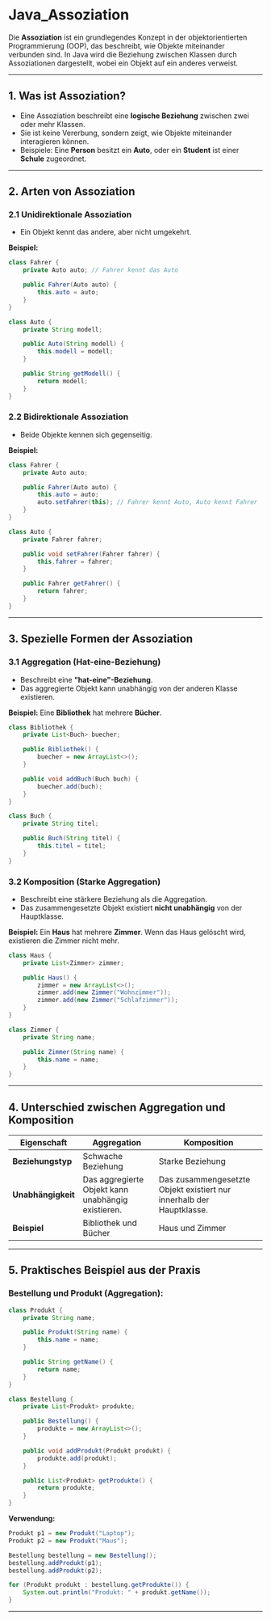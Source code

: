 
# Java_Assoziation

Die **Assoziation** ist ein grundlegendes Konzept in der objektorientierten Programmierung (OOP), das beschreibt, wie Objekte miteinander verbunden sind. In Java wird die Beziehung zwischen Klassen durch Assoziationen dargestellt, wobei ein Objekt auf ein anderes verweist.

---

## **1. Was ist Assoziation?**
- Eine Assoziation beschreibt eine **logische Beziehung** zwischen zwei oder mehr Klassen.
- Sie ist keine Vererbung, sondern zeigt, wie Objekte miteinander interagieren können.
- Beispiele: Eine **Person** besitzt ein **Auto**, oder ein **Student** ist einer **Schule** zugeordnet.

---

## **2. Arten von Assoziation**
### **2.1 Unidirektionale Assoziation**
- Ein Objekt kennt das andere, aber nicht umgekehrt.

**Beispiel:**
```java
class Fahrer {
    private Auto auto; // Fahrer kennt das Auto

    public Fahrer(Auto auto) {
        this.auto = auto;
    }
}

class Auto {
    private String modell;

    public Auto(String modell) {
        this.modell = modell;
    }

    public String getModell() {
        return modell;
    }
}
```

### **2.2 Bidirektionale Assoziation**
- Beide Objekte kennen sich gegenseitig.

**Beispiel:**
```java
class Fahrer {
    private Auto auto;

    public Fahrer(Auto auto) {
        this.auto = auto;
        auto.setFahrer(this); // Fahrer kennt Auto, Auto kennt Fahrer
    }
}

class Auto {
    private Fahrer fahrer;

    public void setFahrer(Fahrer fahrer) {
        this.fahrer = fahrer;
    }

    public Fahrer getFahrer() {
        return fahrer;
    }
}
```

---

## **3. Spezielle Formen der Assoziation**

### **3.1 Aggregation (Hat-eine-Beziehung)**
- Beschreibt eine **"hat-eine"-Beziehung**.
- Das aggregierte Objekt kann unabhängig von der anderen Klasse existieren.

**Beispiel:** Eine **Bibliothek** hat mehrere **Bücher**.
```java
class Bibliothek {
    private List<Buch> buecher;

    public Bibliothek() {
        buecher = new ArrayList<>();
    }

    public void addBuch(Buch buch) {
        buecher.add(buch);
    }
}

class Buch {
    private String titel;

    public Buch(String titel) {
        this.titel = titel;
    }
}
```

### **3.2 Komposition (Starke Aggregation)**
- Beschreibt eine stärkere Beziehung als die Aggregation.
- Das zusammengesetzte Objekt existiert **nicht unabhängig** von der Hauptklasse.

**Beispiel:** Ein **Haus** hat mehrere **Zimmer**. Wenn das Haus gelöscht wird, existieren die Zimmer nicht mehr.
```java
class Haus {
    private List<Zimmer> zimmer;

    public Haus() {
        zimmer = new ArrayList<>();
        zimmer.add(new Zimmer("Wohnzimmer"));
        zimmer.add(new Zimmer("Schlafzimmer"));
    }
}

class Zimmer {
    private String name;

    public Zimmer(String name) {
        this.name = name;
    }
}
```

---

## **4. Unterschied zwischen Aggregation und Komposition**
| **Eigenschaft**          | **Aggregation**                         | **Komposition**                          |
|---------------------------|------------------------------------------|------------------------------------------|
| **Beziehungstyp**         | Schwache Beziehung                      | Starke Beziehung                         |
| **Unabhängigkeit**        | Das aggregierte Objekt kann unabhängig existieren. | Das zusammengesetzte Objekt existiert nur innerhalb der Hauptklasse. |
| **Beispiel**              | Bibliothek und Bücher                   | Haus und Zimmer                          |

---

## **5. Praktisches Beispiel aus der Praxis**
### **Bestellung und Produkt (Aggregation):**
```java
class Produkt {
    private String name;

    public Produkt(String name) {
        this.name = name;
    }

    public String getName() {
        return name;
    }
}

class Bestellung {
    private List<Produkt> produkte;

    public Bestellung() {
        produkte = new ArrayList<>();
    }

    public void addProdukt(Produkt produkt) {
        produkte.add(produkt);
    }

    public List<Produkt> getProdukte() {
        return produkte;
    }
}
```

**Verwendung:**
```java
Produkt p1 = new Produkt("Laptop");
Produkt p2 = new Produkt("Maus");

Bestellung bestellung = new Bestellung();
bestellung.addProdukt(p1);
bestellung.addProdukt(p2);

for (Produkt produkt : bestellung.getProdukte()) {
    System.out.println("Produkt: " + produkt.getName());
}
```

---


